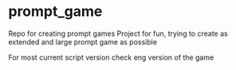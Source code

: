 # prompt_game
Repo for creating prompt games
Project for fun, trying to create as extended and large prompt game as possible 

For most current script version check eng version of the game
